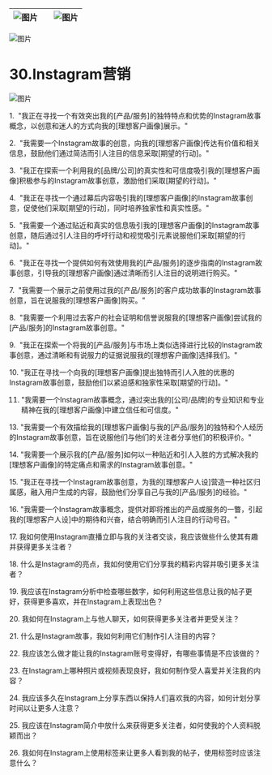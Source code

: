 | ![图片](d2d_images/chapter_title_corner_decoration_left.png) |  | ![图片](d2d_images/chapter_title_corner_decoration_right.png) |
| --- | --- | --- |

![图片](d2d_images/chapter_title_above.png)

# 30.Instagram营销

![图片](d2d_images/chapter_title_below.png)

1.  "我正在寻找一个有效突出我的[产品/服务]的独特特点和优势的Instagram故事概念，以创意和迷人的方式向我的[理想客户画像]展示。"

2.  "我需要一个Instagram故事的创意，向我的[理想客户画像]传达有价值和相关信息，鼓励他们通过简洁而引人注目的信息采取[期望的行动]。"

3.  "我正在探索一个利用我的[品牌/公司]的真实性和可信度吸引我的[理想客户画像]积极参与的Instagram故事创意，激励他们采取[期望的行动]。"

4.  "我正在寻找一个通过幕后内容吸引我的[理想客户画像]的Instagram故事创意，促使他们采取[期望的行动]，同时培养独家性和真实性感。"

5.  "我需要一个通过贴近和真实的信息吸引我的[理想客户画像]的Instagram故事创意，随后通过引人注目的呼吁行动和视觉吸引元素说服他们采取[期望的行动]。"

6.  "我正在寻找一个提供如何有效使用我的[产品/服务]的逐步指南的Instagram故事创意，引导我的[理想客户画像]通过清晰而引人注目的说明进行购买。"

7.  "我需要一个展示之前使用过我的[产品/服务]的客户成功故事的Instagram故事创意，旨在说服我的[理想客户画像]购买。"

8.  "我需要一个利用过去客户的社会证明和信誉说服我的[理想客户画像]尝试我的[产品/服务]的Instagram故事创意。"

9.  "我正在探索一个将我的[产品/服务]与市场上类似选择进行比较的Instagram故事创意，通过清晰和有说服力的证据说服我的[理想客户画像]选择我们。"

10\. "我正在寻找一个向我的[理想客户画像]提出独特而引人入胜的优惠的Instagram故事创意，鼓励他们以紧迫感和独家性采取[期望的行动]。"

11. "我需要一个Instagram故事概念，通过突出我的[公司/品牌]的专业知识和专业精神在我的[理想客户画像]中建立信任和可信度。"

13\. "我需要一个有效描绘我的[理想客户画像]与我的[产品/服务]的独特和个人经历的Instagram故事创意，旨在说服他们与他们的关注者分享他们的积极评价。"

14\. "我需要一个展示我的[产品/服务]如何以一种贴近和引人入胜的方式解决我的[理想客户画像]的特定痛点和需求的Instagram故事创意。"

15\. "我正在寻找一个Instagram故事创意，为我的[理想客户人设]营造一种社区归属感，融入用户生成的内容，鼓励他们分享自己与我的[产品/服务]的经验。"

16\. "我需要一个Instagram故事概念，提供对即将推出的产品或服务的一瞥，引起我的[理想客户人设]中的期待和兴奋，结合明确而引人注目的行动号召。"

17\. 我如何使用Instagram直播立即与我的关注者交谈，我应该做些什么使其有趣并获得更多关注者？

18\. 什么是Instagram的亮点，我如何使用它们分享我的精彩内容并吸引更多关注者？

19\. 我应该在Instagram分析中检查哪些数字，如何利用这些信息让我的帖子更好，获得更多喜欢，并在Instagram上表现出色？

20\. 我如何在Instagram上与他人聊天，如何获得更多关注者并更受关注？

21\. 什么是Instagram故事，我如何利用它们制作引人注目的内容？

22\. 我应该怎么做才能让我的Instagram账号变得好，有哪些事情是不应该做的？

23\. 在Instagram上哪种照片或视频表现良好，我如何制作受人喜爱并关注我的内容？

24\. 我应该多久在Instagram上分享东西以保持人们喜欢我的内容，如何计划分享时间以让更多人注意？

25\. 我应该在Instagram简介中放什么来获得更多关注者，如何使我的个人资料脱颖而出？

26\. 我如何在Instagram上使用标签来让更多人看到我的帖子，使用标签时应该注意什么？
